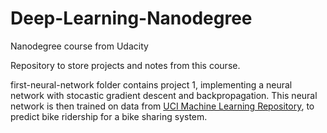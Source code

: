 # Deep-Learning-Nanodegree
Nanodegree course from Udacity

Repository to store projects and notes from this course.

first-neural-network folder contains project 1, implementing a neural network with stocastic gradient descent and backpropagation. This neural network is then trained on data from [UCI Machine Learning Repository](https://archive.ics.uci.edu/ml/datasets/Bike+Sharing+Dataset), to predict bike ridership for a bike sharing system.
